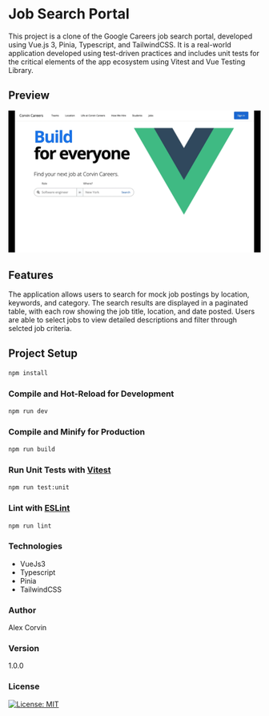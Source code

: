 # Job Search Portal

This project is a clone of the Google Careers job search portal, developed using Vue.js 3, Pinia, Typescript, and TailwindCSS. It is a real-world application developed using test-driven practices and includes unit tests for the critical elements of the app ecosystem using Vitest and Vue Testing Library.

## Preview

![preview](preview-corvin-careers.gif?raw=true)

## Features

The application allows users to search for mock job postings by location, keywords, and category. The search results are displayed in a paginated table, with each row showing the job title, location, and date posted. Users are able to select jobs to view detailed descriptions and filter through selcted job criteria.

## Project Setup

```sh
npm install
```

### Compile and Hot-Reload for Development

```sh
npm run dev
```

### Compile and Minify for Production

```sh
npm run build
```

### Run Unit Tests with [Vitest](https://vitest.dev/)

```sh
npm run test:unit
```

### Lint with [ESLint](https://eslint.org/)

```sh
npm run lint
```

### Technologies

- VueJs3
- Typescript
- Pinia
- TailwindCSS

### Author

Alex Corvin

### Version

1.0.0

### License

[![License: MIT](https://img.shields.io/badge/License-MIT-yellow.svg)](https://opensource.org/licenses/MIT)
